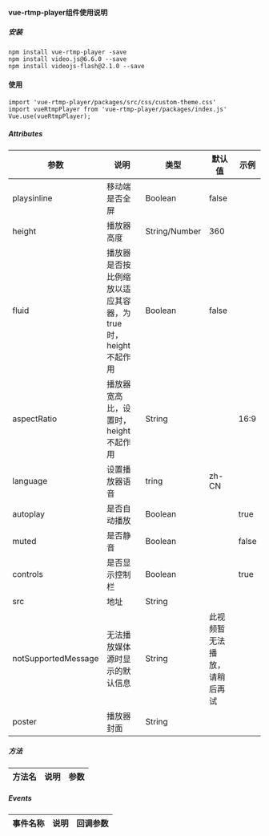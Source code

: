 #### vue-rtmp-player组件使用说明
##### 安装
```
npm install vue-rtmp-player -save
npm install video.js@6.6.0 --save
npm install videojs-flash@2.1.0 --save
````
#### 使用
```
import 'vue-rtmp-player/packages/src/css/custom-theme.css'
import vueRtmpPlayer from 'vue-rtmp-player/packages/index.js'
Vue.use(vueRtmpPlayer);
```
##### Attributes

|参数|说明|类型|默认值|示例|
|----|---|----|------|---|
|playsinline|移动端是否全屏|Boolean|false||
|height|播放器高度|String/Number|360||
|fluid|播放器是否按比例缩放以适应其容器，为true时，height不起作用|Boolean|false||
|aspectRatio| 播放器宽高比，设置时，height不起作用|String||16:9|
|language|设置播放器语音|tring|zh-CN||
|autoplay|是否自动播放|Boolean|| true ||
|muted|是否静音 | Boolean |  | false |
|controls|是否显示控制栏 | Boolean |  | true |
|src|地址|String|  |  | rtmp://58.200.131.2:1935/livetv/hunantv |
|notSupportedMessage| 无法播放媒体源时显示的默认信息| String | 此视频暂无法播放，请稍后再试 ||
|poster| 播放器封面| String |  |  |
##### 方法
| 方法名 | 说明 | 参数 |
| -------- | -------- | -------- |


##### Events
| 事件名称 | 说明 | 回调参数 |
| -------- | -------- | -------- | 
